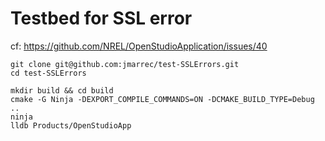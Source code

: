 # Testbed for SSL error

cf: https://github.com/NREL/OpenStudioApplication/issues/40

```
git clone git@github.com:jmarrec/test-SSLErrors.git
cd test-SSLErrors

mkdir build && cd build
cmake -G Ninja -DEXPORT_COMPILE_COMMANDS=ON -DCMAKE_BUILD_TYPE=Debug ..
ninja
lldb Products/OpenStudioApp
```
